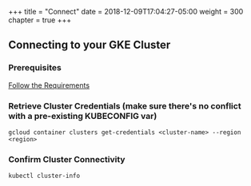 +++
title = "Connect"
date = 2018-12-09T17:04:27-05:00
weight = 300
chapter = true
+++

## Connecting to your GKE Cluster

### Prerequisites 

[Follow the Requirements](/intro-k8/introduction/requirements)


### Retrieve Cluster Credentials (make sure there's no conflict with a pre-existing KUBECONFIG var) ###
```
gcloud container clusters get-credentials <cluster-name> --region <region>
```

### Confirm Cluster Connectivity
```
kubectl cluster-info
```
